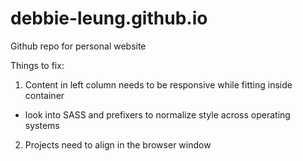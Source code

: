 # debbie-leung.github.io
Github repo for personal website

Things to fix:
1. Content in left column needs to be responsive while fitting inside container
- look into SASS and prefixers to normalize style across operating systems
2. Projects need to align in the browser window